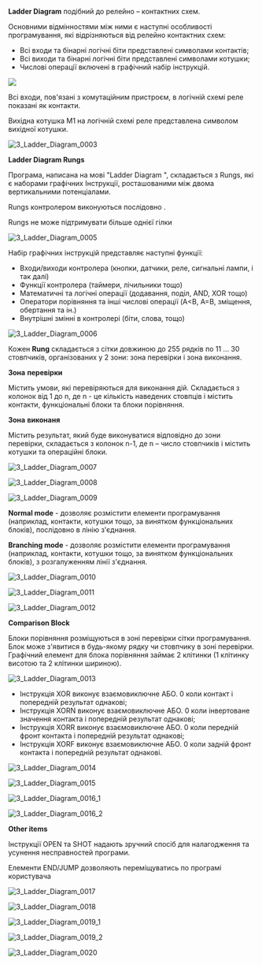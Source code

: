 **Ladder Diagram** подібний до релейно – контактних схем. 

Основними відмінностями між ними є наступні особливості програмування, які відрізняються від релейно контактних схем:

- Всі входи та бінарні логічні біти представлені символами контактів;
- Всі виходи та бінарні логічні біти представлені символами котушки;
- Числові операції включені в графічний набір інструкцій.

![](C:\github\PLCBeginner\Лекції\media\3_Ladder_Diagram_0002.jpg)

Всі входи, пов'язані з комутаційним пристроєм, в логічній схемі реле показані як контакти.

Вихідна котушка M1 на логічній схемі реле представлена символом вихідної котушки.

![3_Ladder_Diagram_0003](C:\github\PLCBeginner\Лекції\media\3_Ladder_Diagram_0003.jpg)



**Ladder Diagram Rungs**

Програма, написана на мові "Ladder Diagram ", складається з Rungs, які є наборами графічних Інструкції, росташованими між двома вертикальними потенціалами. 

Rungs контролером виконуються послідовно .

Rungs не може підтримувати більше однієї гілки

![3_Ladder_Diagram_0005](C:\github\PLCBeginner\Лекції\media\3_Ladder_Diagram_0005.jpg)



Набір графічних інструкцій представляє наступні функції:

- Входи/виходи контролера (кнопки, датчики, реле, сигнальні лампи, і так далі)
- Функції контролера (таймери, лічильники тощо)
- Математичні та логічні операції (додавання, поділ, AND, XOR тощо)
- Оператори порівняння та інші числові операції  (A<B, A=B, зміщення, обертання та ін.)
- Внутрішні змінні в контролері (біти, слова, тощо)

![3_Ladder_Diagram_0006](C:\github\PLCBeginner\Лекції\media\3_Ladder_Diagram_0006.jpg)



Кожен **Rung** складається з сітки довжиною до 255 рядків по 11 ... 30 стовпчиків, організованих у 2 зони: зона перевірки і зона виконання.

**Зона** **перевірки**

Містить умови, які перевіряються для виконання дій. Складається з колонок від 1 до n, де n - це кількість наведених стовпців і містить контакти, функціональні блоки та блоки порівняння.

**Зона** **виконаня**

Містить результат, який буде виконуватися відповідно до зони перевірки, складається з колонок n-1, де n – число стовпчиків і містить котушки та  операційні блоки.

![3_Ladder_Diagram_0007](C:\github\PLCBeginner\Лекції\media\3_Ladder_Diagram_0007.jpg)



![3_Ladder_Diagram_0008](C:\github\PLCBeginner\Лекції\media\3_Ladder_Diagram_0008.jpg)



![3_Ladder_Diagram_0009](C:\github\PLCBeginner\Лекції\media\3_Ladder_Diagram_0009.jpg)



**Normal mode** - дозволяє розмістити елементи програмування (наприклад, контакти, котушки тощо, за винятком функціональних блоків), послідовно в лінію з'єднання.

**Branching mode** - дозволяє розмістити елементи програмування (наприклад, контакти, котушки тощо, за винятком функціональних блоків), з розгалуженням лінії з'єднання.

![3_Ladder_Diagram_0010](C:\github\PLCBeginner\Лекції\media\3_Ladder_Diagram_0010.jpg)



![3_Ladder_Diagram_0011](C:\github\PLCBeginner\Лекції\media\3_Ladder_Diagram_0011.jpg)

![3_Ladder_Diagram_0012](C:\github\PLCBeginner\Лекції\media\3_Ladder_Diagram_0012.jpg)



**Comparison Block**

Блоки порівняння розміщуються в зоні перевірки сітки програмування. Блок може з'явитися в будь-якому рядку чи стовпчику в зоні перевірки. Графічний елемент для блока порівняння займає 2 клітинки (1 клітинку висотою та 2 клітинки шириною).

![3_Ladder_Diagram_0013](C:\github\PLCBeginner\Лекції\media\3_Ladder_Diagram_0013.jpg)



- Інструкція XOR виконує взаємовиключне АБО.  0 коли контакт і попередній результат однакові;
- Інструкція XORN виконує взаємовиключне АБО. 0 коли інвертоване значення контакта і попередній результат однакові;
- Інструкція XORR виконує взаємовиключне АБО. 0 коли передній фронт контакта і попередній результат однакові;
- Інструкція XORF виконує взаємовиключне АБО. 0 коли задній фронт контакта і попередній результат однакові.

![3_Ladder_Diagram_0014](C:\github\PLCBeginner\Лекції\media\3_Ladder_Diagram_0014.jpg)

![3_Ladder_Diagram_0015](C:\github\PLCBeginner\Лекції\media\3_Ladder_Diagram_0015.jpg)

![3_Ladder_Diagram_0016_1](C:\github\PLCBeginner\Лекції\media\3_Ladder_Diagram_0016_1.jpg)

![3_Ladder_Diagram_0016_2](C:\github\PLCBeginner\Лекції\media\3_Ladder_Diagram_0016_2.jpg)



**Other items**

Інструкції OPEN та SHOT надають зручний спосіб для налагодження та усунення несправностей програми.

Елементи END/JUMP дозволяють переміщуватись по програмі користувача

![3_Ladder_Diagram_0017](C:\github\PLCBeginner\Лекції\media\3_Ladder_Diagram_0017.jpg)

![3_Ladder_Diagram_0018](C:\github\PLCBeginner\Лекції\media\3_Ladder_Diagram_0018.jpg)

![3_Ladder_Diagram_0019_1](C:\github\PLCBeginner\Лекції\media\3_Ladder_Diagram_0019_1.jpg)

![3_Ladder_Diagram_0019_2](C:\github\PLCBeginner\Лекції\media\3_Ladder_Diagram_0019_2.jpg)

![3_Ladder_Diagram_0020](C:\github\PLCBeginner\Лекції\media\3_Ladder_Diagram_0020.jpg)